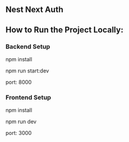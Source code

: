 ## Nest Next Auth

## How to Run the Project Locally:

### Backend Setup

npm install

npm run start:dev

port: 8000

### Frontend Setup

npm install

npm run dev

port: 3000
